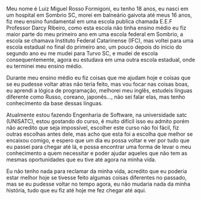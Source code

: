<p>Meu nome é Luiz Miguel Rosso Formigoni, eu tenho 18 anos, eu nasci em um hospital em Sombrio SC, morei em balneário gaivota até meus 16 anos, fiz meu ensino fundamental em uma escola publica chamada E.E.F Professor Darcy Ribeiro, como esta escola não tinha ensino médio eu fiz maior parte do meu primeiro ano em uma escola federal em Sombrio, a escola se chamava Instituto Federal Catarinense (IFC), mas voltei para uma escola estadual no final do primeiro ano, um pouco depois do inicio do segundo ano eu me mudei para Turvo SC, e mudei de escola consequentemente, agora eu estudava em uma outra escola estadual, onde eu terminei meu ensino médio.</br>
<p>Durante meu ensino médio eu fiz coisas que me ajudam hoje e coisas que se eu pudesse voltar atras não teria feito, mas vou focar nas coisas boas, eu aprendi a lógica de programação, melhorei meu inglês, estudeis línguas diferente como Russo, coreano, japonês..., não sei falar elas, mas tenho conhecimento da base dessas línguas.</br>
<p>Atualmente estou fazendo Engenharia de Software, na universidade satc (UNISATC), estou gostando do curso, é muito difícil isso eu admito porém não acredito que seja impossível, escolher este curso não foi fácil, fiz outras escolhas antes dele, mas acho que esta foi a escolha que melhor se encaixou comigo, e espero que um dia eu possa voltar e ver por tudo que eu passei para chegar até lá, e possa encontrar uma forma de levar o meu conhecimento a quem necessitar e poder ajudar aqueles que não tem as mesmas oportunidades que eu tive até agora na minha vida.</br>
<p>Eu não tenho nada para reclamar da minha vida, acredito que eu poderia estar melhor hoje se tivesse feito algumas coisas diferentes no passado, mas se eu pudesse voltar no tempo agora, eu não mudaria nada da minha história, tudo que eu fiz até hoje me fez chegar até aqui.

